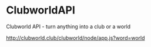 # ClubworldAPI
Clubworld API - turn anything into a club or a world


http://clubworld.club/clubworld/node/app.js?word=world
